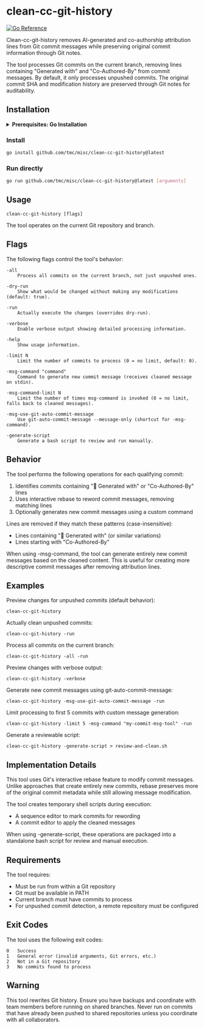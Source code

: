 # clean-cc-git-history

[![Go Reference](https://pkg.go.dev/badge/github.com/tmc/misc/clean-cc-git-history.svg)](https://pkg.go.dev/github.com/tmc/misc/clean-cc-git-history)

Clean-cc-git-history removes AI-generated and co-authorship attribution
lines from Git commit messages while preserving original commit information
through Git notes.

The tool processes Git commits on the current branch, removing lines containing
"Generated with" and "Co-Authored-By" from commit messages. By default, it only
processes unpushed commits. The original commit SHA and modification history are
preserved through Git notes for auditability.
## Installation

<details>
<summary><b>Prerequisites: Go Installation</b></summary>

You'll need Go 1.21 or later. [Install Go](https://go.dev/doc/install) if you haven't already.

<details>
<summary><b>Setting up your PATH</b></summary>

After installing Go, ensure that `$HOME/go/bin` is in your PATH:

<details>
<summary><b>For bash users</b></summary>

Add to `~/.bashrc` or `~/.bash_profile`:
```bash
export PATH="$PATH:$HOME/go/bin"
```

Then reload your configuration:
```bash
source ~/.bashrc
```

</details>

<details>
<summary><b>For zsh users</b></summary>

Add to `~/.zshrc`:
```bash
export PATH="$PATH:$HOME/go/bin"
```

Then reload your configuration:
```bash
source ~/.zshrc
```

</details>

</details>

</details>

### Install

```bash
go install github.com/tmc/misc/clean-cc-git-history@latest
```

### Run directly

```bash
go run github.com/tmc/misc/clean-cc-git-history@latest [arguments]
```

## Usage


    clean-cc-git-history [flags]

The tool operates on the current Git repository and branch.

## Flags


The following flags control the tool's behavior:

    -all
    	Process all commits on the current branch, not just unpushed ones.

    -dry-run
    	Show what would be changed without making any modifications (default: true).

    -run
    	Actually execute the changes (overrides dry-run).

    -verbose
    	Enable verbose output showing detailed processing information.

    -help
    	Show usage information.

    -limit N
    	Limit the number of commits to process (0 = no limit, default: 0).

    -msg-command "command"
    	Command to generate new commit message (receives cleaned message on stdin).

    -msg-command-limit N
    	Limit the number of times msg-command is invoked (0 = no limit, falls back to cleaned messages).

    -msg-use-git-auto-commit-message
    	Use git-auto-commit-message --message-only (shortcut for -msg-command).

    -generate-script
    	Generate a bash script to review and run manually.

## Behavior


The tool performs the following operations for each qualifying commit:

 1. Identifies commits containing "🤖 Generated with" or "Co-Authored-By" lines
 2. Uses interactive rebase to reword commit messages, removing matching lines
 3. Optionally generates new commit messages using a custom command

Lines are removed if they match these patterns (case-insensitive):
  - Lines containing "🤖 Generated with" (or similar variations)
  - Lines starting with "Co-Authored-By"

When using -msg-command, the tool can generate entirely new commit messages
based on the cleaned content. This is useful for creating more descriptive
commit messages after removing attribution lines.

## Examples


Preview changes for unpushed commits (default behavior):

    clean-cc-git-history

Actually clean unpushed commits:

    clean-cc-git-history -run

Process all commits on the current branch:

    clean-cc-git-history -all -run

Preview changes with verbose output:

    clean-cc-git-history -verbose

Generate new commit messages using git-auto-commit-message:

    clean-cc-git-history -msg-use-git-auto-commit-message -run

Limit processing to first 5 commits with custom message generation:

    clean-cc-git-history -limit 5 -msg-command "my-commit-msg-tool" -run

Generate a reviewable script:

    clean-cc-git-history -generate-script > review-and-clean.sh

## Implementation Details


This tool uses Git's interactive rebase feature to modify commit messages.
Unlike approaches that create entirely new commits, rebase preserves more
of the original commit metadata while still allowing message modification.

The tool creates temporary shell scripts during execution:
  - A sequence editor to mark commits for rewording
  - A commit editor to apply the cleaned messages

When using -generate-script, these operations are packaged into a
standalone bash script for review and manual execution.

## Requirements


The tool requires:
  - Must be run from within a Git repository
  - Git must be available in PATH
  - Current branch must have commits to process
  - For unpushed commit detection, a remote repository must be configured

## Exit Codes


The tool uses the following exit codes:

    0	Success
    1	General error (invalid arguments, Git errors, etc.)
    2	Not in a Git repository
    3	No commits found to process

## Warning


This tool rewrites Git history. Ensure you have backups and coordinate with
team members before running on shared branches. Never run on commits that have
already been pushed to shared repositories unless you coordinate with all
collaborators.

